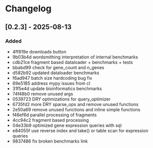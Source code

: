 # Changelog

## [0.2.3] - 2025-08-13

### Added
- 4ff819e downloads button
- 9b03b4d wordsmithing interpretation of internal benchmarks
- cdb21ce fragment based dataloader + benchmarks + tests
- bbabd99 check for gene_count and n_genes
- d582b92 updated dataloader benchmarks
- f6ad947 batch size hardcoding bug fix
- 69e5185 address mypy issues from cI
- 31f5e4d update bioinformatics benchmarks
- 74f48b0 remove unused args
- 0539723 DRY optimizations for query_optimizer
- 6735fd2 more DRY sparse_ops and remove unused functions
- 2e50a69 remove unused functions and inline simple functions
- f46ef6d parallel processing of fragments
- 4cc94c2 fragment based processing
- 04e33b9 optimized gene expression queries with sql
- e84055f use reverse index and take() or table scan for expression queries
- 9837486 fix broken benchmarks link
